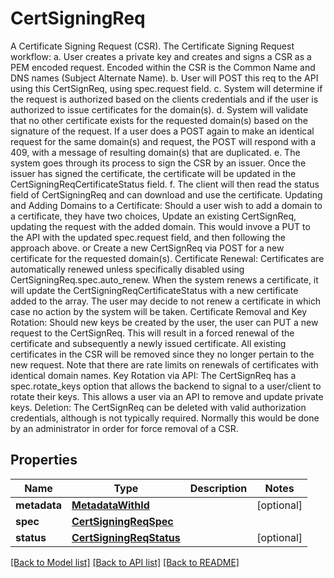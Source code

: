 # CertSigningReq

A Certificate Signing Request (CSR).  The Certificate Signing Request workflow: a. User creates a private key and creates and signs    a CSR as a PEM encoded request. Encoded within    the CSR is the Common Name and DNS names    (Subject Alternate Name). b. User will POST this req to the API using this CertSignReq,    using spec.request field. c. System will determine if the request is authorized based    on the clients credentials and if the user is authorized to    issue certificates for the domain(s). d. System will validate that no other certificate exists for    the requested domain(s) based on the signature of the    request.    If a user does a POST again to make an identical    request for the same domain(s) and request,     the POST will respond with a 409,    with a message of resulting domain(s) that are duplicated. e. The system goes through its process to sign the CSR by an     issuer.  Once the issuer has signed    the certificate, the certificate will be updated in the    CertSigningReqCertificateStatus field. f. The client will then read the status field of CertSigningReq    and can download and use the certificate.  Updating and Adding Domains to a Certificate: Should a user wish to add a domain to a certificate, they have two choices,     Update an existing CertSignReq, updating the request with    the added domain. This would invove a PUT to the API    with the updated spec.request field, and then following the approach    above.     or      Create a new CertSignReq via POST for a new certificate for    the requested domain(s).  Certificate Renewal: Certificates are automatically renewed unless specifically disabled using CertSigningReq.spec.auto_renew. When the system renews a certificate, it will update the CertSigningReqCertificateStatus with a new certificate added to the array.   The user may decide to not renew a certificate in which case no  action by the system will be taken.  Certificate Removal and Key Rotation: Should new keys be created by the user, the user can PUT a new request to the CertSignReq. This will result in a forced renewal of the certificate and subsequently a newly issued certificate. All existing certificates in the CSR will be removed since they no longer pertain to the new request. Note that there are rate limits on renewals of certificates with identical domain names.  Key Rotation via API: The CertSignReq has a spec.rotate_keys option that allows the backend to signal to a user/client to rotate their keys. This allows a user via an API to remove and update private keys.  Deletion: The CertSignReq can be deleted with valid authorization credentials, although is not typically required. Normally this would be done by an administrator in order for force removal of a CSR. 
## Properties
Name | Type | Description | Notes
------------ | ------------- | ------------- | -------------
**metadata** | [**MetadataWithId**](MetadataWithId.md) |  | [optional] 
**spec** | [**CertSigningReqSpec**](CertSigningReqSpec.md) |  | 
**status** | [**CertSigningReqStatus**](CertSigningReqStatus.md) |  | [optional] 

[[Back to Model list]](../README.md#documentation-for-models) [[Back to API list]](../README.md#documentation-for-api-endpoints) [[Back to README]](../README.md)


